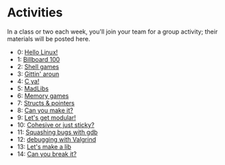 # Activities

In a class or two each week, you'll join your team for a group activity; their materials will be posted here.

 * 0: [Hello Linux!](activity0)
 * 1: [Billboard 100](activity1)
 * 2: [Shell games](activity2)
 * 3: [Gittin' aroun](activity3)
 * 4: [C ya!](activity4)
 * 5: [MadLibs](activity5)
 * 6: [Memory games](activity6)
 * 7: [Structs & pointers](activity7) 
 * 8: [Can you make it?](activity8)
 * 9: [Let's get modular!](activity9)
 * 10: [Cohesive or just sticky?](activity10)
 * 11: [Squashing bugs with gdb](activity11)
 * 12: [debugging with Valgrind](activity12)
 * 13: [Let's make a lib](activity13)
 * 14: [Can you break it?](activity14)
